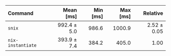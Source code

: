 | Command | Mean [ms] | Min [ms] | Max [ms] | Relative |
|:---|---:|---:|---:|---:|
| `snix` | 992.4 ± 5.0 | 986.6 | 1000.9 | 2.52 ± 0.05 |
| `nix-instantiate` | 393.9 ± 7.4 | 384.2 | 405.0 | 1.00 |
